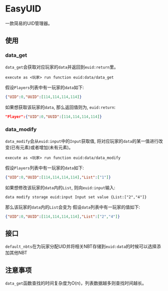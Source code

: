 # EasyUID
一款简易的UID管理器。

## 使用

### data_get

`data_get`会获取对应玩家的`data`并返回到`euid:return`里。
```MCFUNCTION
execute as <玩家> run function euid:data/data_get
```

假设`Players`列表中有一玩家的`data`如下:
```JSON
{"UID":0,"UUID":[114,114,114,114]}
```

如果想获取该玩家的`data`, 那么返回值则为, `euid:return`:
```JSON
"Player":{"UID":0,"UUID":[114,114,114,114]}
```

### data_modify

`data_modify`会从`euid:input`中的`Input`获取值, 将对应玩家的`data`的某一值进行改变(已有元素)或者增加(未有元素)。
```MCFUNCTION
execute as <玩家> run function euid:data/data_modify
```

假设`Players`列表中有一玩家的`data`如下:
```JSON
{"UID":0,"UUID":[114,114,114,114],"List":["1"]}
```

如果想修改该玩家的`data`内的`List`, 则向`euid:input`输入:
```MCFUNCTION
data modify storage euid:input Input set value {List:["2","4"]}
```

那么该玩家的`data`内的`List`会变为
假设`data`列表中有一玩家的值如下:
```JSON
{"UID":0,"UUID":[114,114,114,114],"List":["2","4"]}
```

## 接口
`default_nbts`在为玩家分配UID并将相关NBT存储到`euid:data`的时候可以选择添加其他NBT

## 注意事项
`data_get`函数查找的时间复杂度为O(n)，列表数据越多则查找时间越长。